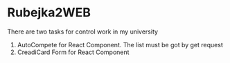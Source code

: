 # Rubejka2WEB
There are two tasks for control work in my university

1. AutoCompete for React Component. The list must be got by get request
2. CreadiCard Form for React Component
